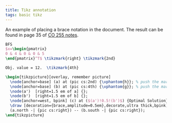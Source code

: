 ```yaml
---
title: Tikz annotation
tags: basic tikz
---
```


An example of placing a brace notation in the document. The result can be found in page 35 of [CO 255 notes](https://notes.sibeliusp.com/pdfs/1201/co255.pdf).

```latex
BFS
$x=\begin{pmatrix}
0 & 4 & 0 & 0 & 5
\end{pmatrix}^T$ \tikzmark{right} \tikzmark{2nd}

Obj. value = 12.  \tikzmark{4th}

\begin{tikzpicture}[overlay, remember picture]
  \node[anchor=base] (a) at (pic cs:2nd) {\vphantom{h}}; % push the mark to the top of the line (ie including ascenders)
  \node[anchor=base] (b) at (pic cs:4th) {\vphantom{g}}; % push the mark to the bottom of the line (ie including descenders)
  \node(a')  [right=1.5 em of a] {};
  \node(b')  [right=1.5 em of b] {};
  \node[anchor=west, bpink] (c) at ($(a')!0.5!(b')$) {Optimal Solution};
  \draw [decoration={brace,amplitude=0.5em},decorate,ultra thick,bpink]
  (a.north -| {pic cs:right}) -- (b.south -| {pic cs:right});
\end{tikzpicture}
```
